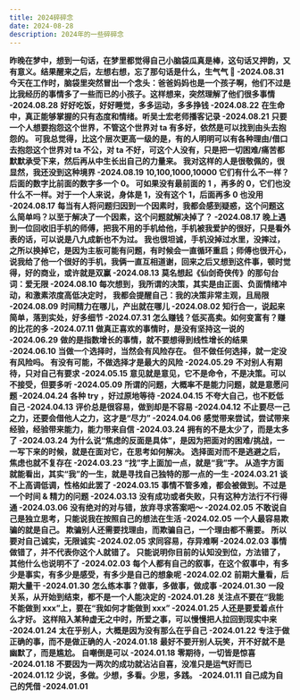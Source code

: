 ```yaml
---
title: 2024碎碎念
date: 2024-08-28
description: 2024年的一些碎碎念
---
```


<a className="block h-full rounded-lg border border-gray-700 p-4 hover:border-pink-600">
  <strong className="font-medium text-white">昨晚在梦中，想到一句话，在梦里都觉得自己小脑袋瓜真是棒，这句话又押韵，又有意义。结果醒来之后，左想右想，忘了那句话是什么，生气气 😤 -2024.08.31</strong>
</a>

<a className="block h-full rounded-lg border border-gray-700 p-4 hover:border-pink-600">
  <strong className="font-medium text-white">今天在工作时，脑袋里突然冒出一个念头：爸爸妈妈也是一个孩子啊，他们不过是比我经历的事情多了一些而已的小孩子。这样想来，突然理解了他们很多事情 -2024.08.28</strong>
</a>

<a className="block h-full rounded-lg border border-gray-700 p-4 hover:border-pink-600">
  <strong className="font-medium text-white">好好吃饭，好好睡觉，多多运动，多多挣钱 -2024.08.22</strong>
</a>

<a className="block h-full rounded-lg border border-gray-700 p-4 hover:border-pink-600">
  <strong className="font-medium text-white">在生命中，真正能够掌握的只有态度和情绪。听吴士宏老师播客记录 -2024.08.21</strong>
</a>

<a className="block h-full rounded-lg border border-gray-700 p-4 hover:border-pink-600">
  <strong className="font-medium text-white">只要一个人想要抱怨这个世界，不管这个世界对 ta 有多好，依然是可以找到由头去抱怨的。
  可我总觉得，比这个层次更高一级的是，有的人明明可以有各种理由/借口去抱怨这个世界对 ta 不公，对 ta 不好，可这个人没有，只是把一切困难/痛苦都默默承受下来，然后再从中生长出自己的力量来。
  我对这样的人是很敬佩的，很显然，我还没到这种境界 -2024.08.19</strong>
</a>

<a className="block h-full rounded-lg border border-gray-700 p-4 hover:border-pink-600">
  <strong className="font-medium text-white">10,100,1000,10000 它们有什么不一样？后面的数字比前面的数字多一个 0。
  可如果没有最前面的 1 ，再多的 0，它们也没什么不一样。对于一个人来说，身体是 1，没有这个 1，后面再多 0 也没用 -2024.08.17</strong>
</a>

<a className="block h-full rounded-lg border border-gray-700 p-4 hover:border-pink-600">
  <strong className="font-medium text-white">每当有人将问题归因到一个因素时，我都会感到疑惑，这个问题这么简单吗？以至于解决了一个因素，这个问题就解决掉了？ -2024.08.17</strong>
</a>

<a className="block h-full rounded-lg border border-gray-700 p-4 hover:border-pink-600">
  <strong className="font-medium text-white">晚上遇到一位回收旧手机的师傅，把我不用的手机给他，手机被我爱护的很好，只是看外表的话，可以说是八九成新也不为过。
  我也很坦诚，手机没掉过水里，没摔过，之所以换掉它，是因为主板可能有问题，有时候会一直循环重启；师傅也很开心，说我给了他一个很好的手机，我俩一直互相道谢，回来之后又想到这件事，顿时觉得，好的商业，或许就是双赢 -2024.08.13</strong>
</a>

<a className="block h-full rounded-lg border border-gray-700 p-4 hover:border-pink-600">
  <strong className="font-medium text-white">莫名想起《仙剑奇侠传》的那句台词：爱无限 -2024.08.10</strong>
</a>

<a className="block h-full rounded-lg border border-gray-700 p-4 hover:border-pink-600">
  <strong className="font-medium text-white">每次想到，我所谓的决策，其实是由正面、负面情绪冲动，和激素浓度高低决定时，
  我都会提醒自己：我的决策非常主观，且局限 -2024.08.09</strong>
</a>

<a className="block h-full rounded-lg border border-gray-700 p-4 hover:border-pink-600">
  <strong className="font-medium text-white">时间精力在哪儿，产出就在哪儿 -2024.08.02</strong>
</a>

<a className="block h-full rounded-lg border border-gray-700 p-4 hover:border-pink-600">
  <strong className="font-medium text-white">知行合一，说起来简单，落到实处，好多细节 -2024.07.31</strong>
</a>

<a className="block h-full rounded-lg border border-gray-700 p-4 hover:border-pink-600">
  <strong className="font-medium text-white">怎么赚钱？低买高卖。如何变富有？赚的比花的多 -2024.07.11</strong>
</a>

<a className="block h-full rounded-lg border border-gray-700 p-4 hover:border-pink-600">
  <strong className="font-medium text-white">做真正喜欢的事情时，是没有坚持这一说的 -2024.06.29</strong>
</a>

<a className="block h-full rounded-lg border border-gray-700 p-4 hover:border-pink-600">
  <strong className="font-medium text-white">做的是指数增长的事情，就不要想得到线性增长的结果 -2024.06.10</strong>
</a>

<a className="block h-full rounded-lg border border-gray-700 p-4 hover:border-pink-600">
  <strong className="font-medium text-white">当做一个选择时，当然会有风险存在。
    但不做任何选择，就一定没有风险吗。
    有没有可能，不做选择才是最大的风险 -2024.05.29</strong>
</a>

<a className="block h-full rounded-lg border border-gray-700 p-4 hover:border-pink-600">
  <strong className="font-medium text-white">不对别人有期待，只对自己有要求 -2024.05.15</strong>
</a>

<a className="block h-full rounded-lg border border-gray-700 p-4 hover:border-pink-600">
  <strong className="font-medium text-white">意见就是意见，它不是命令，不是决策。可以不接受，但要多听 -2024.05.09</strong>
</a>

<a className="block h-full rounded-lg border border-gray-700 p-4 hover:border-pink-600">
  <strong className="font-medium text-white">所谓的问题，大概率不是能力问题，就是意愿问题 -2024.04.24</strong>
</a>

<a className="block h-full rounded-lg border border-gray-700 p-4 hover:border-pink-600">
  <strong className="font-medium text-white">各种 try ，好过原地等待 -2024.04.15</strong>
</a>

<a className="block h-full rounded-lg border border-gray-700 p-4 hover:border-pink-600">
  <strong className="font-medium text-white">不夸大自己，也不贬低自己 -2024.04.13</strong>
</a>

<a className="block h-full rounded-lg border border-gray-700 p-4 hover:border-pink-600">
  <strong className="font-medium text-white">评价总是很容易，做到却是不容易 -2024.04.12</strong>
</a>

<a className="block h-full rounded-lg border border-gray-700 p-4 hover:border-pink-600">
  <strong className="font-medium text-white">不止要尽一己之力，还要会借他人之力，这才是“尽力” -2024.04.06</strong>
</a>

<a className="block h-full rounded-lg border border-gray-700 p-4 hover:border-pink-600">
  <strong className="font-medium text-white">感觉带来尝试，尝试带来经验，经验带来能力，能力带来自信 -2024.03.24</strong>
</a>

<a className="block h-full rounded-lg border border-gray-700 p-4 hover:border-pink-600">
  <strong className="font-medium text-white">拥有的不是太少了，而是太多了 -2024.03.24</strong>
</a>

<a className="block h-full rounded-lg border border-gray-700 p-4 hover:border-pink-600">
  <strong className="font-medium text-white">为什么说“焦虑的反面是具体”，是因为把面对的困难/挑战，一一写下来的时候，就是在面对它，在思考如何解决。
    选择面对而不是逃避之后，焦虑也就不复存在 -2024.03.23</strong>
</a>

<a className="block h-full rounded-lg border border-gray-700 p-4 hover:border-pink-600">
  <strong className="font-medium text-white">“找”字上面加一点，就是“我”字。
    从造字方面就能看出，其实“我”的一生，就是寻找自己独特的那一点的一生 -2024.03.21</strong>
</a>

<a className="block h-full rounded-lg border border-gray-700 p-4 hover:border-pink-600">
  <strong className="font-medium text-white"> 谈不上高调低调，性格如此罢了 -2024.03.15</strong>
</a>

<a className="block h-full rounded-lg border border-gray-700 p-4 hover:border-pink-600">
  <strong className="font-medium text-white">事情不管多难，都会被做到。不过是一个时间 & 精力的问题 -2024.03.13</strong>
</a>         

<a className="block h-full rounded-lg border border-gray-700 p-4 hover:border-pink-600">
  <strong className="font-medium text-white">没有成功或者失败，只有这种方法行不行得通 -2024.03.06</strong>
</a>

<a className="block h-full rounded-lg border border-gray-700 p-4 hover:border-pink-600">
  <strong className="font-medium text-white">没有绝对的对与错，放弃寻求答案吧～ -2024.02.05</strong>
</a>

<a className="block h-full rounded-lg border border-gray-700 p-4 hover:border-pink-600">
  <strong className="font-medium text-white">不敢说自己是独立思考，只能说我在按照自己的想法在生活 -2024.02.05</strong>
</a>

<a className="block h-full rounded-lg border border-gray-700 p-4 hover:border-pink-600">
  <strong className="font-medium text-white">一个人最容易欺骗的就是自己。
    欺骗别人还需要找理由，而欺骗自己，一个理由都不需要。
    所以要对自己诚实，无限诚实 -2024.02.05</strong>
</a>

<a className="block h-full rounded-lg border border-gray-700 p-4 hover:border-pink-600">
  <strong className="font-medium text-white">求同容易，存异难啊 -2024.02.03</strong>
</a>

<a className="block h-full rounded-lg border border-gray-700 p-4 hover:border-pink-600">
  <strong className="font-medium text-white">事情做错了，并不代表你这个人就错了。
    只能说明你目前的认知没到位，方法错了，其他什么也说明不了 -2024.02.03</strong>
</a>

<a className="block h-full rounded-lg border border-gray-700 p-4 hover:border-pink-600">
  <strong className="font-medium text-white">每个人都有自己的叙事，在这个叙事中，有多少是事实，有多少是感受，有多少是自己的想象呢 -2024.02.02</strong>
</a>

<a className="block h-full rounded-lg border border-gray-700 p-4 hover:border-pink-600">
  <strong className="font-medium text-white">前期大量看，后期大量干 -2024.01.30</strong>
</a>

<a className="block h-full rounded-lg border border-gray-700 p-4 hover:border-pink-600">
  <strong className="font-medium text-white">怎么练本事？做事，多做事，做成事 -2024.01.30</strong>
</a>

<a className="block h-full rounded-lg border border-gray-700 p-4 hover:border-pink-600">
  <strong className="font-medium text-white">一段关系，从开始到结束，都不是一个人能决定的 -2024.01.28</strong>
</a>

<a className="block h-full rounded-lg border border-gray-700 p-4 hover:border-pink-600">
  <strong className="font-medium text-white">关注点不要在“我能不能做到 xxx”上，要在“我如何才能做到 xxx” -2024.01.25</strong>
</a>

<a className="block h-full rounded-lg border border-gray-700 p-4 hover:border-pink-600">
  <strong className="font-medium text-white">人还是要爱着点什么才好。
    这样陷入某种虚无之中时，所爱之事，可以慢慢把人拉回到现实中来 -2024.01.24</strong>
</a>

<a className="block h-full rounded-lg border border-gray-700 p-4 hover:border-pink-600">
  <strong className="font-medium text-white">太在乎别人，大概是因为没有那么在乎自己 -2024.01.22</strong>
</a>

<a className="block h-full rounded-lg border border-gray-700 p-4 hover:border-pink-600">
  <strong className="font-medium text-white">专注于做正确的事，而不是做正确的人 -2024.01.18</strong>
</a>

<a className="block h-full rounded-lg border border-gray-700 p-4 hover:border-pink-600">
  <strong className="font-medium text-white">最好不要开别人玩笑，开不好就不是幽默了，而是尴尬。
    自嘲倒是可以 -2024.01.18</strong>
</a>        

<a className="block h-full rounded-lg border border-gray-700 p-4 hover:border-pink-600">
  <strong className="font-medium text-white">零期待，一切皆是惊喜 -2024.01.18</strong>
</a>

<a className="block h-full rounded-lg border border-gray-700 p-4 hover:border-pink-600">
  <strong className="font-medium text-white">不要因为一两次的成功就沾沾自喜，没准只是运气好而已 -2024.01.12</strong>
</a>

<a className="block h-full rounded-lg border border-gray-700 p-4 hover:border-pink-600">
  <strong className="font-medium text-white">少说，多做。少想，多看。少思，多践。 -2024.01.11</strong>
</a>

<a className="block h-full rounded-lg border border-gray-700 p-4 hover:border-pink-600">
  <strong className="font-medium text-white">自己成为自己的凭借 -2024.01.01</strong>
</a>